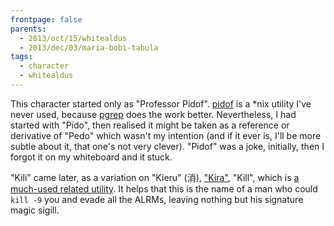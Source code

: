```yaml
---
frontpage: false
parents:
  - 2013/oct/15/whitealdus
  - 2013/dec/03/maria-bobi-tabula
tags:
  - character
  - whitealdus
---
```


This character started only as "Professor Pidof".
[pidof](https://linux.die.net/man/8/pidof) is a \*nix utility I've never used,
because [pgrep](https://linux.die.net/man/1/pgrep) does the work better.
Nevertheless, I had started with "Pido", then realised it might be taken as a
reference or derivative of "Pedo" which wasn't my intention (and if it ever is,
I'll be more subtle about it, that one's not very clever). "Pidof" was a joke,
initially, then I forgot it on my whiteboard and it stuck.

"Kili" came later, as a variation on "Kieru" (消),
["Kira"](https://en.wikipedia.org/wiki/Light_Yagami), "Kill", which is [a
much-used related
utility](https://en.wikipedia.org/wiki/Kill_%28command%29#Unix_and_Unix-like).
It helps that this is the name of a man who could `kill -9` you and evade all
the ALRMs, leaving nothing but his signature magic sigill.
